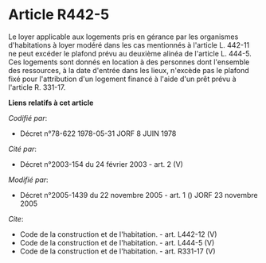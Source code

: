 # Article R442-5

Le loyer applicable aux logements pris en gérance par les organismes d'habitations à loyer modéré dans les cas mentionnés à
l'article L. 442-11 ne peut excéder le plafond prévu au deuxième alinéa de l'article L. 444-5. Ces logements sont donnés en
location à des personnes dont l'ensemble des ressources, à la date d'entrée dans les lieux, n'excède pas le plafond fixé pour
l'attribution d'un logement financé à l'aide d'un prêt prévu à l'article R. 331-17.

**Liens relatifs à cet article**

_Codifié par_:

  - Décret n°78-622 1978-05-31 JORF 8 JUIN 1978

_Cité par_:

  - Décret n°2003-154 du 24 février 2003 - art. 2 (V)

_Modifié par_:

  - Décret n°2005-1439 du 22 novembre 2005 - art. 1 () JORF 23 novembre 2005

_Cite_:

  - Code de la construction et de l'habitation. - art. L442-12 (V)
  - Code de la construction et de l'habitation. - art. L444-5 (V)
  - Code de la construction et de l'habitation. - art. R331-17 (V)
